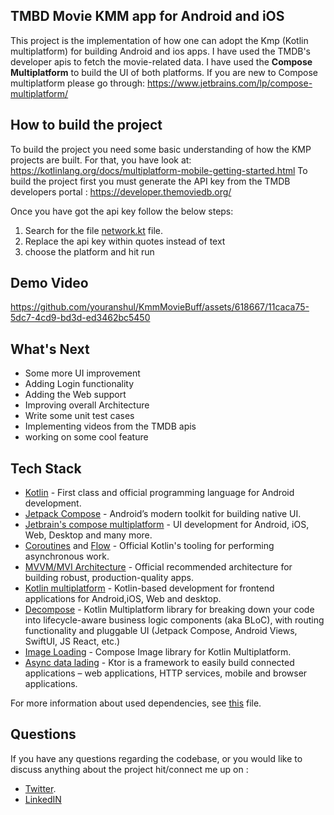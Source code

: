 ## TMBD Movie KMM app for Android and iOS
This project is the implementation of how one can adopt the Kmp (Kotlin multiplatform) for building Android and ios apps.
I have used the TMDB's developer apis to fetch the movie-related data. I have used the **Compose Multiplatform** to build the 
UI of both platforms. If you are new to Compose multiplatform please go through: https://www.jetbrains.com/lp/compose-multiplatform/ 


## How to build the project
To build the project you need some basic understanding of how the KMP projects are built.
For that, you have look at: https://kotlinlang.org/docs/multiplatform-mobile-getting-started.html
To build the project first you must generate the API key from the TMDB developers portal : 
https://developer.themoviedb.org/

Once you have got the api key follow the below steps:
 1. Search for the file [network.kt](/shared/src/commonMain/kotlin/data/network.kt) file.
 2. Replace the api key within quotes instead of text <Replace with your tmdb token>
 3. choose the platform and hit run


## Demo Video


https://github.com/youranshul/KmmMovieBuff/assets/618667/11caca75-5dc7-4cd9-bd3d-ed3462bc5450


## What's Next
  - Some more UI improvement
  - Adding Login functionality
  - Adding the Web support
  - Improving overall Architecture
  - Write some unit test cases
  - Implementing videos from the TMDB apis
  - working on some cool feature
    
## Tech Stack
- [Kotlin](https://kotlinlang.org/) - First class and official programming language for Android development.
- [Jetpack Compose](https://developer.android.com/jetpack/compose) - Android’s modern toolkit for building native UI.
- [Jetbrain's compose multiplatform](https://www.jetbrains.com/lp/compose-multiplatform/) - UI development for Android, iOS, Web, Desktop and many more.
- [Coroutines](https://kotlinlang.org/docs/reference/coroutines-overview.html) and [Flow](https://kotlinlang.org/docs/reference/coroutines/flow.html#asynchronous-flow) - Official Kotlin's tooling for performing asynchronous work.
- [MVVM/MVI Architecture](https://developer.android.com/jetpack/guide) - Official recommended architecture for building robust, production-quality apps.
- [Kotlin multiplatform](https://kotlinlang.org/docs/multiplatform-mobile-getting-started.html) - Kotlin-based development for frontend applications for Android,iOS, Web and desktop.
- [Decompose](https://arkivanov.github.io/Decompose/) - Kotlin Multiplatform library for breaking down your code into lifecycle-aware business logic components (aka BLoC), with routing functionality and pluggable UI (Jetpack Compose, Android Views, SwiftUI, JS React, etc.)
- [Image Loading](https://github.com/qdsfdhvh/compose-imageloader) - Compose Image library for Kotlin Multiplatform.
- [Async data lading](https://ktor.io/docs/welcome.html) - Ktor is a framework to easily build connected applications – web applications, HTTP services, mobile and browser applications.

For more information about used dependencies, see [this](/gradle/libs.versions.toml) file.

## Questions

If you have any questions regarding the codebase, or you would like to discuss anything about the project hit/connect me up on :

 - [Twitter](https://twitter.com/RealLifeGyan).
 - [LinkedIN](https://www.linkedin.com/in/anshul-upadhyay-13189952/)



